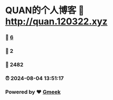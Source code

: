 # QUAN的个人博客 :link: http://quan.120322.xyz 
### :page_facing_up: [6](http://quan.120322.xyz/tag.html) 
### :speech_balloon: 2 
### :hibiscus: 2482 
### :alarm_clock: 2024-08-04 13:51:17 
### Powered by :heart: [Gmeek](https://github.com/Meekdai/Gmeek)
